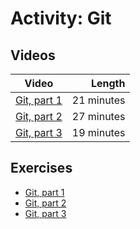 # Activity: Git

## Videos

| Video | Length |
|-------|-------:|
| [Git, part 1](https://web.microsoftstream.com/video/e30fddec-b920-43d0-9f84-f650041e2e0e?channelId=793a8a65-ed73-4803-820f-dd7f2c675f46) | 21 minutes |
| [Git, part 2](https://web.microsoftstream.com/video/f9486304-e51d-434e-9ae2-7ace1d26068e?channelId=793a8a65-ed73-4803-820f-dd7f2c675f46) | 27 minutes |
| [Git, part 3](https://web.microsoftstream.com/video/ee347f5e-20f4-4baf-87c6-abc58b40f66a?channelId=793a8a65-ed73-4803-820f-dd7f2c675f46) | 19 minutes |
  
## Exercises

  - [Git, part 1](./git1.md)
  - [Git, part 2](./git2.md)
  - [Git, part 3](./git3.md)